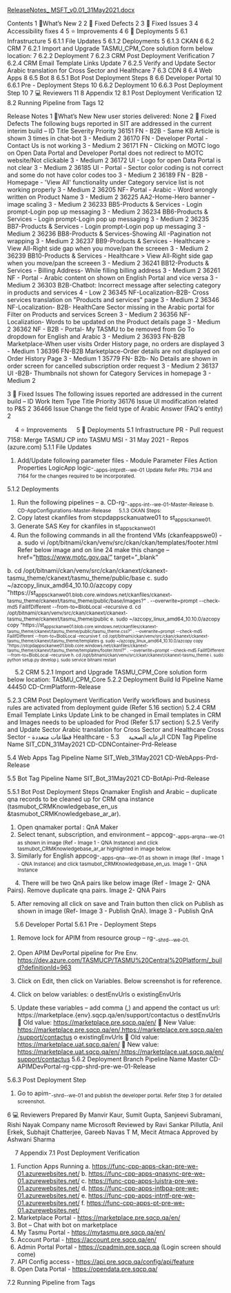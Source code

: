 [ReleaseNotes_ MSFT_v0.01_31May2021.docx](/.attachments/ReleaseNotes_%20MSFT_v0.01_31May2021-fef64fe9-f950-4183-96df-b064b408813a.docx)

Contents
1	🔧What’s New	2
2	🚀 Fixed Defects	2
3	🚀 Fixed Issues	3
4	Accessibility fixes	4
5	⭐ Improvements	4
6	🚀 Deployments	5
6.1	Infrastructure	5
6.1.1	File Updates	5
6.1.2	Deployments	5
6.1.3	CKAN	6
6.2	CRM	7
6.2.1	Import and Upgrade TASMU_CPM_Core solution form below location:	7
6.2.2	Deployment	7
6.2.3	CRM Post Deployment Verification	7
6.2.4	CRM Email Template Links Update	7
6.2.5	Verify and Update Sector Arabic translation for Cross Sector and Healthcare	7
6.3	CDN	8
6.4	Web Apps	8
6.5	Bot	8
6.5.1	Bot Post Deployment Steps	8
6.6	Developer Portal	10
6.6.1	Pre - Deployment Steps	10
6.6.2	Deployment	10
6.6.3	Post Deployment Step	10
7	💻 Reviewers	11
8	Appendix	12
8.1	Post Deployment Verification	12
8.2	Running Pipeline from Tags	12

Release Notes
1	🔧What’s New
New user stories delivered: None
2	🚀 Fixed Defects
The following bugs reported in SIT are addressed in the current interim build –
ID	Title	Severity	Priority
36151
FN - B2B - Same KB Article is shown 3 times in chat-bot	3 - Medium	2
36170
FN - Developer Portal -Contact Us is not working	3 - Medium	2
36171
FN - Clicking on MOTC logo on Open Data Portal and Developer Portal does not redirect to MOTC website/Not clickable	3 - Medium	2
36172
UI - Logo for open Data Portal is not clear	3 - Medium	2
36185
UI - Portal - Sector color coding is not correct and some do not have color codes too	3 - Medium	2
36189
FN - B2B - Homepage - 'View All' functionality under Category service list is not working properly	3 - Medium	2
36205
NF- Portal - Arabic - Word wrongly written on Product Name	3 - Medium	2
36225
AA2-Home-Hero banner - image scaling	3 - Medium	2
36233
BB5-Products & Services - Login prompt-Login pop up messaging	3 - Medium	2
36234
BB6-Products & Services - Login prompt-Login pop up messaging	3 - Medium	2
36235
BB7-Products & Services - Login prompt-Login pop up messaging	3 - Medium	2
36236
BB8-Products & Services-Showing All -Pagination not wrapping	3 - Medium	2
36237
BB9-Products & Services - Healthcare > View All-Right side gap when you move/pan the screeen	3 - Medium	2
36239
BB10-Products & Services - Healthcare > View All-Right side gap when you move/pan the screeen	3 - Medium	2
36241
BB12-Products & Services - Billing Address- While filling billing address	3 - Medium	2
36261
NF - Portal - Arabic content on shown on English Portal and vice versa	3 - Medium	2
36303
B2B-Chatbot: Incorrect message after selecting category in products and services	4 - Low	2
36345
NF-Localization-B2B- Cross services translation on "Products and services" page	3 - Medium	2
36346
NF-Localization- B2B- HealthCare Sector missing in the Arabic portal for Filter on Products and services Screen	3 - Medium	2
36356
NF-Localization- Words to be updated on the Product details page	3 - Medium	2
36362
NF - B2B - Portal- My TASMU to be removed from Go To dropdown for English and Arabic	3 - Medium	2
36393
FN-B2B Marketplace-When user visits Order History page, no orders are displayed	3 - Medium	1
36396
FN-B2B Marketplace-Order details are not displayed on Order History Page	3 - Medium	1
35779
FN- B2b- No Details are shown in order screen for cancelled subscription order request	3 - Medium	2
36137
UI -B2B- Thumbnails not shown for Category Services in homepage	3 - Medium	2

3	🚀 Fixed Issues
The following issues reported are addressed in the current build –
ID	Work Item Type	Title	Priority
36176
Issue	UI modification related to P&S	2
36466
Issue	Change the field type of Arabic Answer (FAQ's entity)	2

 
4	⭐ Improvements
 
5	🚀 Deployments
5.1	Infrastructure
PR - Pull request 7158: Merge TASMU CP into TASMU MSI - 31 May 2021 - Repos (azure.com)
5.1.1	File Updates 
1.	Add/Update following parameter files - 
Module	Parameter Files	Action	Properties
LogicApp	logic-<sub>-apps-intprdt-<env>-we-01	Update	Refer PRs: 7134  and 7164 for the changes required to be incorporated.


5.1.2	Deployments
1.	Run the following pipelines – 
a.	CD-rg-<sub>-apps-int-<env>-we-01-Master-Release
b.	CD-AppConfigurations-Master-Release
 
5.1.3	 CKAN
Steps:
1.	Copy latest ckanfiles from stcpdappsckanuatwe01 to st<sub>appsckan<env>we01.
2.	Generate SAS Key for ckanfiles in st<sub>appsckan<env>we01
3.	Run the following commands in all the frontend VMs (ckanfeapps<env>we0<n>) -
a.	sudo vi /opt/bitnami/ckan/venv/src/ckan/ckan/templates/footer.html
Refer below image and on line 24 make this change – href=”https://www.motc.gov.qa/” target=”_blank”
 
b.	cd /opt/bitnami/ckan/venv/src/ckan/ckanext/ckanext-tasmu_theme/ckanext/tasmu_theme/public/base
c.	sudo ~/azcopy_linux_amd64_10.10.0/azcopy copy "https://st<sub>appsckan<env>we01.blob.core.windows.net/ckanfiles/ckanext-tasmu_theme/ckanext/tasmu_theme/public/base/images?<use-sas-key-with-all-permissions>" . --overwrite=prompt --check-md5 FailIfDifferent --from-to=BlobLocal –recursive
d.	cd /opt/bitnami/ckan/venv/src/ckan/ckanext/ckanext-tasmu_theme/ckanext/tasmu_theme/public
e.	sudo ~/azcopy_linux_amd64_10.10.0/azcopy copy "https://st<sub>appsckan<env>we01.blob.core.windows.net/ckanfiles/ckanext-tasmu_theme/ckanext/tasmu_theme/public/tasmu_theme.css?<use-sas-key-with-all-permissions>" . --overwrite=prompt --check-md5 FailIfDifferent --from-to=BlobLocal –recursive
f.	cd /opt/bitnami/ckan/venv/src/ckan/ckanext/ckanext-tasmu_theme/ckanext/tasmu_theme/templates
g.	sudo ~/azcopy_linux_amd64_10.10.0/azcopy copy "https://stcpdappsckan<env>we01.blob.core.windows.net/ckanfiles/ckanext-tasmu_theme/ckanext/tasmu_theme/templates/footer.html?<use-sas-key-with-all-permissions>" . --overwrite=prompt --check-md5 FailIfDifferent --from-to=BlobLocal –recursive
h.	cd /opt/bitnami/ckan/venv/src/ckan/ckanext/ckanext-tasmu_theme
i.	sudo python setup.py develop
j.	sudo service bitnami restart

 
5.2	CRM
5.2.1	Import and Upgrade TASMU_CPM_Core solution form below location:
TASMU_CPM_Core
5.2.2	Deployment
Build Id	Pipeline Name
44450	CD-CrmPlatform-Release


5.2.3	CRM Post Deployment Verification
  Verify workflows and business rules are activated from deployment guide (Refer 5.16 section) 
5.2.4	CRM Email Template Links Update
Link to be changed in Email templates in CRM and Images needs to be uploaded for Prod (Refer 5.17 section)
5.2.5	Verify and Update Sector Arabic translation for Cross Sector and Healthcare
Cross Sector - قطاعات متعددة
Healthcare - الرعاية الصحية
 
5.3	CDN
Tag	Pipeline Name
SIT_CDN_31May2021	CD-CDNContainer-Prd-Release


5.4	Web Apps
Tag	Pipeline Name
SIT_Web_31May2021	CD-WebApps-Prd-Release


5.5	Bot
Tag	Pipeline Name
SIT_Bot_31May2021	CD-BotApi-Prd-Release


5.5.1	Bot Post Deployment Steps
Qnamaker English and Arabic – duplicate qna records to be cleaned up for CRM qna instance (tasmubot_CRMKnowledgebase_en_us &tasmubot_CRMKnowledgebase_ar_ar).
1.	Open qnamaker portal : QnA Maker
2.	Select tenant, subscription, and environment – appcog-<sub>-apps-arqna-<env>-we-01 as shown in image (Ref - Image 1 - QNA Instance) and click tasmubot_CRMKnowledgebase_ar_ar highlighted in image below.
3.	Similarly for English appcog-<sub>-apps-qna-<env>-we-01 as shown in image (Ref - Image 1 - QNA Instance) and click tasmubot_CRMKnowledgebase_en_us.
Image 1 - QNA Instance
 
 
4.	There will be two QnA pairs like below image (Ref - Image 2- QNA Pairs). Remove duplicate qna pairs.
Image 2- QNA Pairs
 

5.	After removing all click on save and Train button then click on Publish as shown in image (Ref- Image 3 - Publish QnA).
Image 3 - Publish QnA
 
 
5.6	Developer Portal
5.6.1	 Pre - Deployment Steps
1.	Remove lock for APIM from resource group – rg-<sub>-shrd-<env>-we-01.
2.	Open APIM DevPortal pipeline for Pre Env.
https://dev.azure.com/TASMUCP/TASMU%20Central%20Platform/_build?definitionId=963
3.	Click on Edit, then click on Variables. Below screenshot is for reference.
 
4.	Click on below variables:
o	destEnvUrls 
o	existingEnvUrls  
5.	Update these variables – add comma (,) and append the contact us url: https://marketplace.{env}.sqcp.qa/en/support/contactus
o	destEnvUrls 
	Old value: https://marketplace.pre.sqcp.qa/en/
	New Value: https://marketplace.pre.sqcp.qa/en/,https://marketplace.pre.sqcp.qa/en/support/contactus
o	existingEnvUrls
	Old value: https://marketplace.uat.sqcp.qa/en/
	New value: https://marketplace.uat.sqcp.qa/en/,https://marketplace.uat.sqcp.qa/en/support/contactus
5.6.2	Deployment
Branch	Pipeline Name
Master	CD-APIMDevPortal-rg-cpp-shrd-pre-we-01-Release


5.6.3	Post Deployment Step
1.	Go to apim-<sub>-shrd-<env>-we-01 and publish the developer portal. Refer Step 3 for detailed screenshot.

6	💻 Reviewers 
Prepared By	Manvir Kaur, Sumit Gupta, Sanjeevi Subramani, Rishi Nayak
Company name	Microsoft
Reviewed by 	Ravi Sankar Pillutla, Anil Erkek, Subhajit Chatterjee, Gareeb Navas T M, Mecit Atmaca
Approved by 	Ashwani Sharma

 
7	Appendix
7.1	Post Deployment Verification
1.	Function Apps Running 
a.	https://func-cpp-apps-ckan-pre-we-01.azurewebsites.net/ 
b.	https://func-cpp-apps-qnasync-pre-we-01.azurewebsites.net/ 
c.	https://func-cpp-apps-luistra-pre-we-01.azurewebsites.net/ 
d.	https://func-cpp-apps-intbpa-pre-we-01.azurewebsites.net/ 
e.	https://func-cpp-apps-intntf-pre-we-01.azurewebsites.net/ 
f.	https://func-cpp-apps-pt-pre-we-01.azurewebsites.net/ 
2.	Marketplace Portal - https://marketplace.pre.sqcp.qa/en/ 
3.	Bot – Chat with bot on marketplace 
4.	My Tasmu Portal - https://mytasmu.pre.sqcp.qa/en/ 
5.	Account Portal - https://account.pre.sqcp.qa/en/ 
6.	Admin Portal Portal - https://cpadmin.pre.sqcp.qa  (Login screen should come) 
7.	API Config access - https://api.pre.sqcp.qa/config/api/feature 
8.	Open Data Portal - https://opendata.pre.sqcp.qa/

7.2	Running Pipeline from Tags
 
